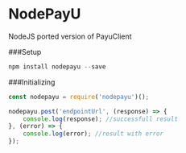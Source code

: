 # NodePayU
NodeJS ported version of PayuClient

###Setup

```javascript
npm install nodepayu --save
```

###Initializing

```javascript
const nodepayu = require('nodepayu')();

nodepayu.post('endpointUrl', (response) => {
	console.log(response); //successfull result
}, (error) => {
	console.log(error); //result with error
});
```

